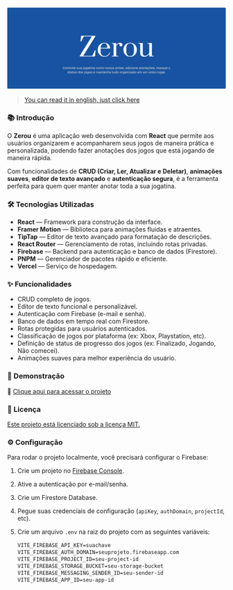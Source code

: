 <p align="center">
   <img src="./public/zerou-cover.png">
</p>

> [You can read it in english, just click here](./README.en.md)

### 📚 Introdução

O **Zerou** é uma aplicação web desenvolvida com **React** que permite aos usuários organizarem e acompanharem seus jogos de maneira prática e personalizada, podendo fazer anotações dos jogos que está jogando de maneira rápida.

Com funcionalidades de **CRUD (Criar, Ler, Atualizar e Deletar)**, **animações suaves**, **editor de texto avançado** e **autenticação segura**, é a ferramenta perfeita para quem quer manter anotar toda a sua jogatina.

### 🛠️ Tecnologias Utilizadas

- **React** — Framework para construção da interface.
- **Framer Motion** — Biblioteca para animações fluidas e atraentes.
- **TipTap** — Editor de texto avançado para formatação de descrições.
- **React Router** — Gerenciamento de rotas, incluindo rotas privadas.
- **Firebase** — Backend para autenticação e banco de dados (Firestore).
- **PNPM** — Gerenciador de pacotes rápido e eficiente.
- **Vercel** — Serviço de hospedagem.

### ✨ Funcionalidades

- CRUD completo de jogos.
- Editor de texto funcional e personalizável.
- Autenticação com Firebase (e-mail e senha).
- Banco de dados em tempo real com Firestore.
- Rotas protegidas para usuários autenticados.
- Classificação de jogos por plataforma (ex: Xbox, Playstation, etc).
- Definição de status de progresso dos jogos (ex: Finalizado, Jogando, Não comecei).
- Animações suaves para melhor experiência do usuário.

### 🚀 Demonstração

🔗 [Clique aqui para acessar o projeto](https://zerou.vercel.app)

### 📄 Licença

[Este projeto está licenciado sob a licença MIT.](./LICENSE)

### ⚙️ Configuração

Para rodar o projeto localmente, você precisará configurar o Firebase:

1. Crie um projeto no [Firebase Console](https://console.firebase.google.com/).
2. Ative a autenticação por e-mail/senha.
3. Crie um Firestore Database.
4. Pegue suas credenciais de configuração (`apiKey`, `authDomain`, `projectId`, etc).
5. Crie um arquivo `.env` na raiz do projeto com as seguintes variáveis:

   ```shell
   VITE_FIREBASE_API_KEY=suachave
   VITE_FIREBASE_AUTH_DOMAIN=seuprojeto.firebaseapp.com
   VITE_FIREBASE_PROJECT_ID=seu-project-id
   VITE_FIREBASE_STORAGE_BUCKET=seu-storage-bucket
   VITE_FIREBASE_MESSAGING_SENDER_ID=seu-sender-id
   VITE_FIREBASE_APP_ID=seu-app-id
   ```
